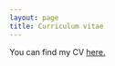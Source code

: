 ```yaml
---
layout: page
title: Curriculum vitae
---
```


<link rel="stylesheet" href="https://cdnjs.cloudflare.com/ajax/libs/font-awesome/4.7.0/css/font-awesome.min.css">

You can find my CV <a href='https://drive.google.com/file/d/1EkxoeBoNQIdyhCjLbYPEC0A8fe1N6B6F/view?usp=sharing'>here.</a>
